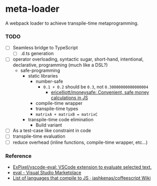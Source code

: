 meta-loader
===========
A webpack loader to achieve transpile-time metaprogramming.

### TODO
- [ ] Seamless bridge to TypeScript
  - [ ] .d.ts generation
- [ ] operator overloading, syntactic sugar, short-hand, intentional, declarative,  programming (much like a DSL?)
  - safe-programming
    - static libraries
      - number-safe
        - `0.1 + 0.2` should be `0.3`, not `0.30000000000000004`
          - [ericelliott/moneysafe: Convenient, safe money calculations in JS](https://github.com/ericelliott/moneysafe)
      - compile-time wrapper
      - transpile-time types
      - `matrixA + matrixB = matrixC`
    - transpile-time code elimination
      - Build variant
- [ ] As a test-case like constraint in code 
- [ ] transpile-time evaluation
- [ ] reduce overhead (inline functions, compile-time wrapper, etc...)

### Reference
- [ExPixel/vscode-eval: VSCode extension to evaluate selected text.](https://github.com/ExPixel/vscode-eval)
- [eval - Visual Studio Marketplace](https://marketplace.visualstudio.com/items?itemName=Stormspirit.eval)
- [List of languages that compile to JS · jashkenas/coffeescript Wiki](https://github.com/jashkenas/coffeescript/wiki/list-of-languages-that-compile-to-js)
